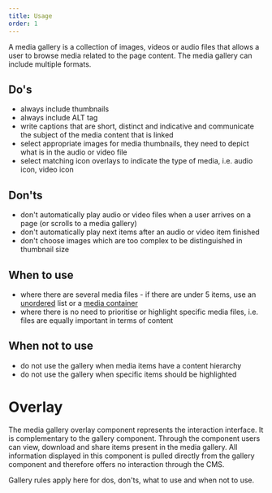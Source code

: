 ```yaml
---
title: Usage
order: 1
---
```

A media gallery is a collection of images, videos or audio files that allows a user to browse media related to the page content. The media gallery can include multiple formats.

## Do's

- always include thumbnails
- always include ALT tag
- write captions that are short, distinct and indicative and communicate the subject of the media content that is linked
- select appropriate images for media thumbnails, they need to depict what is in the audio or video file
- select matching icon overlays to indicate the type of media, i.e. audio icon, video icon

## Don'ts

- don't automatically play audio or video files when a user arrives on a page (or scrolls to a media gallery)
- don't automatically play next items after an audio or video item finished
- don't choose images which are too complex to be distinguished in thumbnail size

## When to use

- where there are several media files - if there are under 5 items, use an [unordered](/ec/components/list/usage/) list or a [media container](/ec/components/media/media-container/usage/)
- where there is no need to prioritise or highlight specific media files, i.e. files are equally important in terms of content

## When not to use

- do not use the gallery when media items have a content hierarchy
- do not use the gallery when specific items should be highlighted

# Overlay

The media gallery overlay component represents the interaction interface. It is complementary to the gallery component. Through the component users can view, download and share items present in the media gallery. All information displayed in this component is pulled directly from the gallery component and
therefore offers no interaction through the CMS.

Gallery rules apply here for dos, don'ts, what to use and when not to use.

